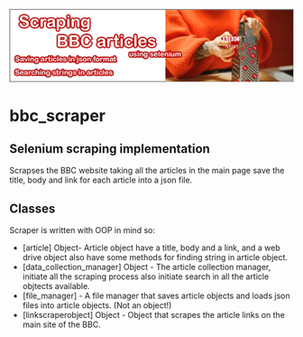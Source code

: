 ![img.png](img.png)
# bbc_scraper
## Selenium scraping implementation
Scrapses the BBC website taking all the articles in the main page save the title, body and link for each article into a json file.

## Classes

Scraper is written with OOP in mind so:

- [article] Object- Article object have a title, body and a link, and a web drive object also have some methods for finding string in article object.
- [data_collection_manager] Object - The article collection manager, initiate all the scraping process also initiate search in all the article objtects available. 
- [file_manager] - A file manager that saves article objects and loads json files into article objects. (Not an object!)
- [linkscraperobject] Object - Object that scrapes the article links on the main site of the BBC.

